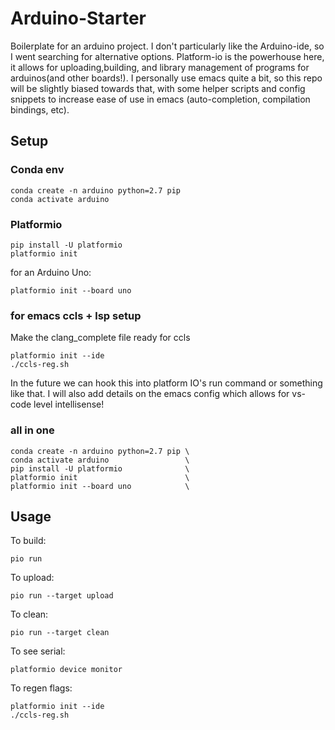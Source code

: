 # Arduino-Starter
Boilerplate for an arduino project. I don't particularly like the Arduino-ide, so I went searching for alternative options. Platform-io is the powerhouse here, it allows for uploading,building, and library management of programs for arduinos(and other boards!). I personally use emacs quite a bit, so this repo will be slightly biased towards that, with some helper scripts and config snippets to increase ease of use in emacs (auto-completion, compilation bindings, etc).

## Setup

### Conda env

``` shell
conda create -n arduino python=2.7 pip
conda activate arduino
```
### Platformio

``` shell
pip install -U platformio
platformio init
```  
for an Arduino Uno:

``` shell
platformio init --board uno
```
### for emacs ccls + lsp setup

Make the clang_complete file ready for ccls  
``` shell
platformio init --ide
./ccls-reg.sh
```  
In the future we can hook this into platform IO's run command or something like that. I will also add details on the emacs config which allows for vs-code level intellisense!
### all in one

``` shell
conda create -n arduino python=2.7 pip \
conda activate arduino                 \
pip install -U platformio              \
platformio init                        \
platformio init --board uno            \
```

## Usage

To build:  
``` shell
pio run
```  
To upload:  
``` shell
pio run --target upload
```  
To clean:  
``` shell
pio run --target clean
```  
To see serial:  
``` shell
platformio device monitor
```  
To regen flags:  

``` shell
platformio init --ide
./ccls-reg.sh
```
